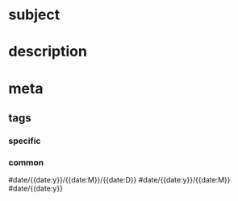 # subject 
# description
# meta
## tags
### specific
### common
#date/{{date:y}}/{{date:M}}/{{date:D}} #date/{{date:y}}/{{date:M}} #date/{{date:y}}